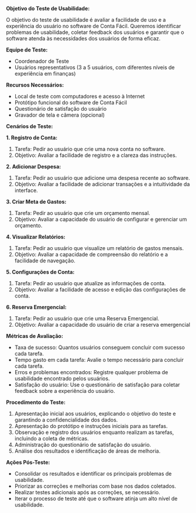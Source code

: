 

**Objetivo do Teste de Usabilidade:** 

O objetivo do teste de usabilidade é avaliar a facilidade de uso e a experiência do usuário no software de Conta Fácil. Queremos identificar problemas de usabilidade, coletar feedback dos usuários e garantir que o software atenda às necessidades dos usuários de forma eficaz.

**Equipe de Teste:**

- Coordenador de Teste
- Usuários representativos (3 a 5 usuários, com diferentes níveis de experiência em finanças)

**Recursos Necessários:**

- Local de teste com computadores e acesso à Internet
- Protótipo funcional do software de Conta Fácil
- Questionário de satisfação do usuário
- Gravador de tela e câmera (opcional)

**Cenários de Teste:**

**1. Registro de Conta:**
   1. Tarefa: Pedir ao usuário que crie uma nova conta no software.
   2. Objetivo: Avaliar a facilidade de registro e a clareza das instruções.
      
**2. Adicionar Despesa:**
   1. Tarefa: Pedir ao usuário que adicione uma despesa recente ao software.
   2. Objetivo: Avaliar a facilidade de adicionar transações e a intuitividade da interface.
      
**3. Criar Meta de Gastos:**
   1. Tarefa: Pedir ao usuário que crie um orçamento mensal.
   2. Objetivo: Avaliar a capacidade do usuário de configurar e gerenciar um orçamento.
      
**4. Visualizar Relatórios:**
   1. Tarefa: Pedir ao usuário que visualize um relatório de gastos mensais.
   2. Objetivo: Avaliar a capacidade de compreensão do relatório e a facilidade de navegação.
      
**5. Configurações de Conta:**
   1. Tarefa: Pedir ao usuário que atualize as informações de conta.
   2. Objetivo: Avaliar a facilidade de acesso e edição das configurações de conta.
      
**6. Reserva Emergencial:**
   1. Tarefa: Pedir ao usuário que crie uma Reserva Emergencial.
   2. Objetivo: Avaliar a capacidade do usuário de criar a reserva emergencial

**Métricas de Avaliação:**

- Taxa de sucesso: Quantos usuários conseguem concluir com sucesso cada tarefa.
- Tempo gasto em cada tarefa: Avalie o tempo necessário para concluir cada tarefa.
- Erros e problemas encontrados: Registre qualquer problema de usabilidade encontrado pelos usuários.
- Satisfação do usuário: Use o questionário de satisfação para coletar feedback sobre a experiência do usuário.

**Procedimento do Teste:**

1. Apresentação inicial aos usuários, explicando o objetivo do teste e garantindo a confidencialidade dos dados.
2. Apresentação do protótipo e instruções iniciais para as tarefas.
3. Observação e registro dos usuários enquanto realizam as tarefas, incluindo a coleta de métricas.
4. Administração do questionário de satisfação do usuário.
5. Análise dos resultados e identificação de áreas de melhoria.

**Ações Pós-Teste:**

- Consolidar os resultados e identificar os principais problemas de usabilidade.
- Priorizar as correções e melhorias com base nos dados coletados.
- Realizar testes adicionais após as correções, se necessário.
- Iterar o processo de teste até que o software atinja um alto nível de usabilidade.
